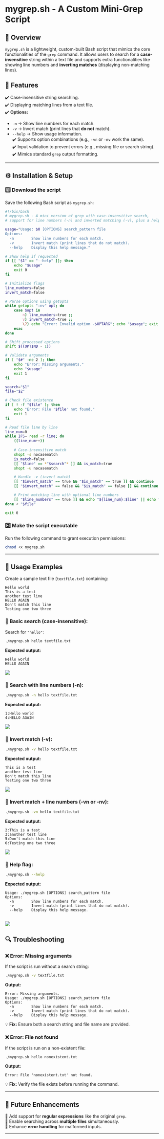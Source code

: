 # **mygrep.sh** - A Custom Mini-Grep Script  

## 📌 **Overview**  
`mygrep.sh` is a lightweight, custom-built Bash script that mimics the core functionalities of the `grep` command. It allows users to search for a **case-insensitive** string within a text file and supports extra functionalities like showing line numbers and **inverting matches** (displaying non-matching lines).

## 🚀 **Features**  
✔️ Case-insensitive string searching.  
✔️ Displaying matching lines from a text file.  
✔️ **Options:**  
   - `-n` → Show line numbers for each match.  
   - `-v` → Invert match (print lines that **do not** match).  
   - `--help` → Show usage information.  
✔️ Supports option combinations (e.g., `-vn` or `-nv` work the same).  
✔️ Input validation to prevent errors (e.g., missing file or search string).  
✔️ Mimics standard `grep` output formatting.  

---

## ⚙️ **Installation & Setup**  
### **1️⃣ Download the script**  
Save the following Bash script as `mygrep.sh`:  

```bash
#!/bin/bash
# mygrep.sh - A mini version of grep with case-insensitive search,
# support for line numbers (-n) and inverted matching (-v), plus a help menu.

usage="Usage: $0 [OPTIONS] search_pattern file
Options:
  -n        Show line numbers for each match.
  -v        Invert match (print lines that do not match).
  --help    Display this help message."

# Show help if requested
if [[ "$1" == "--help" ]]; then
    echo "$usage"
    exit 0
fi

# Initialize flags
line_numbers=false
invert_match=false

# Parse options using getopts
while getopts ":nv" opt; do
    case $opt in
        n) line_numbers=true ;;
        v) invert_match=true ;;
        \?) echo "Error: Invalid option -$OPTARG"; echo "$usage"; exit 1 ;;
    esac
done

# Shift processed options
shift $((OPTIND - 1))

# Validate arguments
if [ "$#" -ne 2 ]; then
    echo "Error: Missing arguments."
    echo "$usage"
    exit 1
fi

search="$1"
file="$2"

# Check file existence
if [ ! -f "$file" ]; then
    echo "Error: File '$file' not found."
    exit 1
fi

# Read file line by line
line_num=0
while IFS= read -r line; do
    ((line_num++))
    
    # Case-insensitive match
    shopt -s nocasematch
    is_match=false
    [[ "$line" == *"$search"* ]] && is_match=true
    shopt -u nocasematch

    # Handle -v (invert match)
    [[ "$invert_match" == true && "$is_match" == true ]] && continue
    [[ "$invert_match" == false && "$is_match" == false ]] && continue

    # Print matching line with optional line numbers
    [[ "$line_numbers" == true ]] && echo "${line_num}:$line" || echo "$line"
done < "$file"

exit 0
```

### **2️⃣ Make the script executable**  
Run the following command to grant execution permissions:  

```bash
chmod +x mygrep.sh
```

---

## 📖 **Usage Examples**  
Create a sample text file (`textfile.txt`) containing:  

```
Hello world
This is a test
another test line
HELLO AGAIN
Don't match this line
Testing one two three
```

### 🔹 **Basic search (case-insensitive):**  
Search for `"hello"`:  
```bash
./mygrep.sh hello textfile.txt
```
**Expected output:**  
```
Hello world
HELLO AGAIN
```
![](./screenshots/test1.png)
### 🔹 **Search with line numbers (-n):**  
```bash
./mygrep.sh -n hello textfile.txt
```
**Expected output:**  
```
1:Hello world
4:HELLO AGAIN
```
![](./screenshots/test2.png)
### 🔹 **Invert match (-v):**  
```bash
./mygrep.sh -v hello textfile.txt
```
**Expected output:**  
```
This is a test
another test line
Don't match this line
Testing one two three
```
![](./screenshots/test3.png)

### 🔹 **Invert match + line numbers (-vn or -nv):**  
```bash
./mygrep.sh -vn hello textfile.txt
```
**Expected output:**  
```
2:This is a test
3:another test line
5:Don't match this line
6:Testing one two three
```
![](./screenshots/test4.png)

### 🔹 **Help flag:**  
```bash
./mygrep.sh --help
```
**Expected output:**  
```
Usage: ./mygrep.sh [OPTIONS] search_pattern file
Options:
  -n        Show line numbers for each match.
  -v        Invert match (print lines that do not match).
  --help    Display this help message.
```
![](./screenshots/test5.png)
---

## 🔍 **Troubleshooting**  
### ❌ **Error: Missing arguments**  
If the script is run without a search string:  
```bash
./mygrep.sh -v textfile.txt
```
**Output:**  
```
Error: Missing arguments.
Usage: ./mygrep.sh [OPTIONS] search_pattern file
Options:
  -n        Show line numbers for each match.
  -v        Invert match (print lines that do not match).
  --help    Display this help message.
```
💡 **Fix:** Ensure both a search string and file name are provided.

### ❌ **Error: File not found**  
If the script is run on a non-existent file:  
```bash
./mygrep.sh hello nonexistent.txt
```
**Output:**  
```
Error: File 'nonexistent.txt' not found.
```
💡 **Fix:** Verify the file exists before running the command.

---

## 🚀 **Future Enhancements**  
🔹 Add support for **regular expressions** like the original `grep`.  
🔹 Enable searching across **multiple files** simultaneously.  
🔹 Enhance **error handling** for malformed inputs.  

---